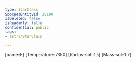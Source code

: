 ```yaml
---
type: StarClass
SpocWebEntityId: 28190
isDeleted: false
isReadOnly: false
confidential: public
tags:
- astro/StarClass

---
```

[name::F]
[Temperature::7350]
[Radius-sol::1.5]
[Mass-sol::1.7]


